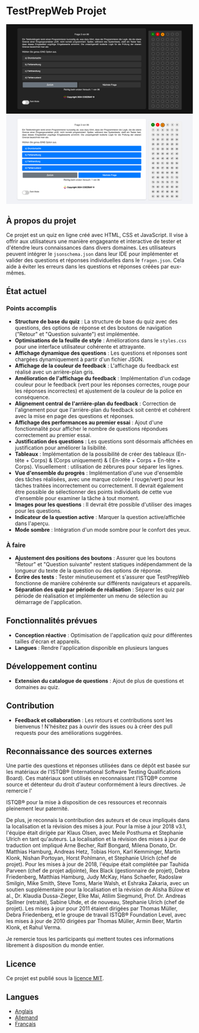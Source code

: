 # TestPrepWeb Projet

![ScreenShot](pics/TestPrepWebDarkMode.jpg)
![ScreenShot](pics/TestPrepWebLightMode.jpg)

## À propos du projet

Ce projet est un quiz en ligne créé avec HTML, CSS et JavaScript. Il vise à offrir aux utilisateurs une manière
engageante et interactive de tester et d'étendre leurs connaissances dans divers domaines. Les utilisateurs peuvent
intégrer le `jsonschema.json` dans leur IDE pour implémenter et valider des questions et réponses individuelles dans
le `fragen.json`. Cela aide à éviter les erreurs dans les questions et réponses créées par eux-mêmes.

## État actuel

### Points accomplis

- **Structure de base du quiz** : La structure de base du quiz avec des questions, des options de réponse et des boutons
  de navigation ("Retour" et "Question suivante") est implémentée.
- **Optimisations de la feuille de style** : Améliorations dans le `styles.css` pour une interface utilisateur cohérente
  et attrayante.
- **Affichage dynamique des questions** : Les questions et réponses sont chargées dynamiquement à partir d'un fichier
  JSON.
- **Affichage de la couleur de feedback** : L'affichage du feedback est réalisé avec un arrière-plan gris.
- **Amélioration de l'affichage du feedback** : Implémentation d'un codage couleur pour le feedback (vert pour les
  réponses correctes, rouge pour les réponses incorrectes) et ajustement de la couleur de la police en conséquence.
- **Alignement central de l'arrière-plan du feedback** : Correction de l'alignement pour que l'arrière-plan du feedback
  soit centré et cohérent avec la mise en page des questions et réponses.
- **Affichage des performances au premier essai** : Ajout d'une fonctionnalité pour afficher le nombre de questions
  répondues correctement au premier essai.
- **Justification des questions** : Les questions sont désormais affichées en justification pour améliorer la
  lisibilité.
- **Tableaux** : Implémentation de la possibilité de créer des tableaux (En-tête + Corps) & (Corps uniquement) & (
  En-tête + Corps + En-tête + Corps). Visuellement : utilisation de zébrures pour séparer les lignes.
- **Vue d'ensemble du progrès** : Implémentation d'une vue d'ensemble des tâches réalisées, avec une marque colorée (
  rouge/vert) pour les tâches traitées incorrectement ou correctement. Il devrait également être possible de
  sélectionner des points individuels de cette vue d'ensemble pour examiner la tâche à tout moment.
- **Images pour les questions** : Il devrait être possible d'utiliser des images pour les questions.
- **Indicateur de la question active** : Marquer la question active/affichée dans l'aperçu.
- **Mode sombre** : Intégration d'un mode sombre pour le confort des yeux.

### À faire

- **Ajustement des positions des boutons** : Assurer que les boutons "Retour" et "Question suivante" restent statiques
  indépendamment de la longueur du texte de la question ou des options de réponse.
- **Écrire des tests** : Tester minutieusement et s'assurer que TestPrepWeb fonctionne de manière cohérente sur
  différents navigateurs et appareils.
- **Séparation des quiz par période de réalisation** : Séparer les quiz par période de réalisation et implémenter un
  menu de sélection au démarrage de l'application.

## Fonctionnalités prévues

- **Conception réactive** : Optimisation de l'application quiz pour différentes tailles d'écran et appareils.
- **Langues** : Rendre l'application disponible en plusieurs langues

## Développement continu

- **Extension du catalogue de questions** : Ajout de plus de questions et domaines au quiz.

## Contribution

- **Feedback et collaboration** : Les retours et contributions sont les bienvenus ! N'hésitez pas à ouvrir des issues ou
  à créer des pull requests pour des améliorations suggérées.

## Reconnaissance des sources externes

Une partie des questions et réponses utilisées dans ce dépôt est basée sur les matériaux de l'ISTQB® (International
Software Testing Qualifications Board). Ces matériaux sont utilisés en reconnaissant l'ISTQB® comme source et détenteur
du droit d'auteur conformément à leurs directives. Je remercie l'

ISTQB® pour la mise à disposition de ces ressources et reconnais pleinement leur paternité.

De plus, je reconnais la contribution des auteurs et de ceux impliqués dans la localisation et la révision des mises à
jour. Pour la mise à jour 2018 v3.1, l'équipe était dirigée par Klaus Olsen, avec Meile Posthuma et Stephanie Ulrich en
tant qu'auteurs. La localisation et la révision des mises à jour de traduction ont impliqué Arne Becher, Ralf Bongard,
Milena Donato, Dr. Matthias Hamburg, Andreas Hetz, Tobias Horn, Karl Kemminger, Martin Klonk, Nishan Portoyan, Horst
Pohlmann, et Stephanie Ulrich (chef de projet). Pour les mises à jour de 2018, l'équipe était complétée par Tauhida
Parveen (chef de projet adjointe), Rex Black (gestionnaire de projet), Debra Friedenberg, Matthias Hamburg, Judy McKay,
Hans Schaefer, Radoslaw Smilgin, Mike Smith, Steve Toms, Marie Walsh, et Eshraka Zakaria, avec un soutien supplémentaire
pour la localisation et la révision de Alisha Bülow et al., Dr. Klaudia Dussa-Zieger, Elke Mai, Atilim Siegmund, Prof.
Dr. Andreas Spillner (retraité), Sabine Uhde, et de nouveau, Stephanie Ulrich (chef de projet). Les mises à jour pour
2011 étaient dirigées par Thomas Müller, Debra Friedenberg, et le groupe de travail ISTQB® Foundation Level, avec les
mises à jour de 2010 dirigées par Thomas Müller, Armin Beer, Martin Klonk, et Rahul Verma.

Je remercie tous les participants qui mettent toutes ces informations librement à disposition du monde entier.

## Licence

Ce projet est publié sous la [licence MIT](LICENSE.txt).

## Langues

- [Anglais](README.md)
- [Allemand](README_DE.md)
- [Français](README_FR.md)